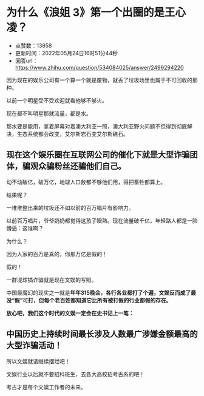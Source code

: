 # 为什么《浪姐 3》第一个出圈的是王心凌？
- 点赞数：13858
- 更新时间：2022年05月24日16时51分44秒
- 回答url：https://www.zhihu.com/question/534084025/answer/2499294220
<body>
 <p data-pid="kg-O-iP_">因为现在的娱乐公司有一个算一个就是废物，就丢了垃圾场里也属于不可回收的那种。</p>
 <p data-pid="h-FSqyPJ">以前一个明星受不受欢迎就看他够不够火。</p>
 <p data-pid="ke16_r_w">现在都不叫明星那就流量，都是水。</p>
 <p data-pid="KeFF0qlI">那水要是能用，拿着屏幕对着澳大利亚一照，澳大利亚野火问题不但得到彻底解决，生态系统都会改变，艾尔斯岩石变艾尔斯礁石。</p>
 <h2>现在这个娱乐圈在互联网公司的催化下就是大型诈骗团体，骗观众骗粉丝还骗他们自己。</h2>
 <p data-pid="Bda0Doak">动不动破亿，破万亿，地球人口数都不够他们用，得把畜牲都算上。</p>
 <p data-pid="N5GB01oL">结果呢？</p>
 <p data-pid="_Fr1_2sy">一堆堆整出来的垃圾还不如以前的百万唱片有影响力。</p>
 <p data-pid="yY_XYKNs">以前百万唱片，爷爷奶奶都觉得这孩子眼熟。现在流量破千亿，年轻路人都是一脸懵逼：这谁啊？</p>
 <p data-pid="ZQsS5OEl">为什么？</p>
 <p data-pid="xqchFSVL">因为人家的百万是真的，你那万亿是假的！</p>
 <p data-pid="XtwKpO6L">假的！</p>
 <p data-pid="N-qq73BL">一群混球搞诈骗就是现在文娱的写照。</p>
 <p data-pid="P7jEzs1d">中国最魔幻的现实之一就是<b>年年315晚会，各行各业都打了个遍，文娱反而成了最没“假”可打，但每个老百姓都知道它比所有被打假的行业都假的存在。</b></p>
 <p data-pid="c8KWuPkS"><b>放心吧，我们这个时代的文娱一定会在史书记上一笔：</b></p>
 <h2><b>中国历史上持续时间最长涉及人数最广涉嫌金额最高的大型诈骗活动！</b></h2>
 <p data-pid="Ak7yuKMv">所以文娱就请继续摆烂吧！</p>
 <p data-pid="TEoI0D3S">文娱行业以后就不要招科班生，去各大高校招考古系的吧！</p>
 <p data-pid="NzLF06jm">考古才是每个文娱工作者的未来。</p>
</body>